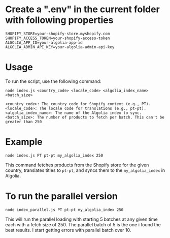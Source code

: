 # Create a ".env" in the current folder with following properties
```
SHOPIFY_STORE=your-shopify-store.myshopify.com
SHOPIFY_ACCESS_TOKEN=your-shopify-access-token
ALGOLIA_APP_ID=your-algolia-app-id
ALGOLIA_ADMIN_API_KEY=your-algolia-admin-api-key
```

# Usage
To run the script, use the following command:

```
node index.js <country_code> <locale_code> <algolia_index_name> <batch_size>

<country_code>: The country code for Shopify context (e.g., PT).
<locale_code>: The locale code for translations (e.g., pt-pt).
<algolia_index_name>: The name of the Algolia index to sync.
<batch_size>: The number of products to fetch per batch. This can't be greater than 250
```
# Example
```
node index.js PT pt-pt my_algolia_index 250
```
This command fetches products from the Shopify store for the given country, translates titles to ```pt-pt```, and syncs them to the ```my_algolia_index``` in Algolia.

# To run the parallel version
```
node index_parallel.js PT pt-pt my_algolia_index 250
```
This will run the parallel loading with starting 5 batches at any given time each with a fetch size of 250. 
The parallel batch of 5 is the one i found the best results. I start getting errors with parallel batch over 10. 
